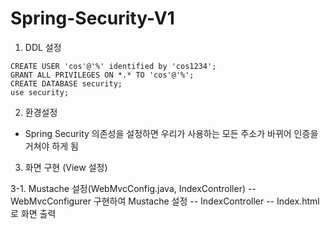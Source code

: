# Spring-Security-V1

1. DDL 설정
```
CREATE USER 'cos'@'%' identified by 'cos1234';
GRANT ALL PRIVILEGES ON *.* TO 'cos'@'%';
CREATE DATABASE security;
use security;
```
2. 환경설정
  - Spring Security 의존성을 설정하면 우리가 사용하는 모든 주소가 바뀌어 인증을 거쳐야 하게 됨

3. 화면 구현 (View 설정)

  3-1. Mustache 설정(WebMvcConfig.java, IndexController)
    -- WebMvcConfigurer 구현하여 Mustache 설정
    -- IndexController 
    -- Index.html 로 화면 출력
